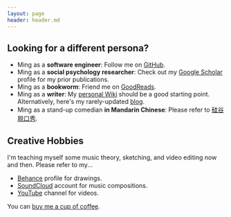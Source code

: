 ```yaml
---
layout: page
header: header.md
---
```


## Looking for a different persona?

- Ming as a **software engineer**: Follow me on [GitHub](https://github.com/tslmy).
- Ming as a **social psychology researcher**: Check out my [Google Scholar](https://scholar.google.com/citations?user=rSJ_vnYAAAAJ) profile for my prior publications.
- Ming as a **bookworm**: Friend me on [GoodReads](https://www.goodreads.com/user/show/65767626-mingyang).
- Ming as a **writer**: My [personal Wiki](https://tslmy.gitbook.io/k/) should be a good starting point. Alternatively, here's my rarely-updated [blog](https://medium.com/dsmli).
- Ming as a stand-up comedian **in Mandarin Chinese**: Please refer to [硅谷脱口秀](https://ggtkx.org/).

## Creative Hobbies

I'm teaching myself some music theory, sketching, and video editing now and then. Please refer to my...

- [Behance](https://behance.net/mingyli) profile for drawings.
- [SoundCloud](https://soundcloud.com/tslmy) account for music compositions.
- [YouTube](https://www.youtube.com/user/Tslmy/videos) channel for videos.

You can [buy me a cup of coffee](https://ko-fi.com/mingyli).